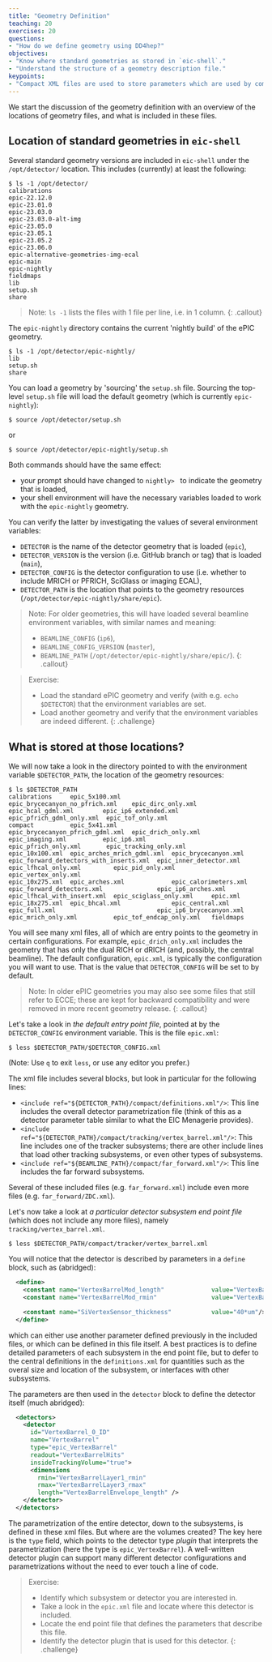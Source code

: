```yaml
---
title: "Geometry Definition"
teaching: 20
exercises: 20
questions:
- "How do we define geometry using DD4hep?"
objectives:
- "Know where standard geometries as stored in `eic-shell`."
- "Understand the structure of a geometry description file."
keypoints:
- "Compact XML files are used to store parameters which are used by compiled plugins."
---
```

We start the discussion of the geometry definition with an overview of the locations of geometry files, and what is included in these files.

## Location of standard geometries in `eic-shell`

Several standard geometry versions are included in `eic-shell` under the `/opt/detector/` location. This includes (currently) at least the following:
```console
$ ls -1 /opt/detector/
calibrations
epic-22.12.0
epic-23.01.0
epic-23.03.0
epic-23.03.0-alt-img
epic-23.05.0
epic-23.05.1
epic-23.05.2
epic-23.06.0
epic-alternative-geometries-img-ecal
epic-main
epic-nightly
fieldmaps
lib
setup.sh
share
```

> Note: `ls -1` lists the files with 1 file per line, i.e. in 1 column.
{: .callout}

The `epic-nightly` directory contains the current 'nightly build' of the ePIC geometry.
```console
$ ls -1 /opt/detector/epic-nightly/
lib
setup.sh
share
```

You can load a geometry by 'sourcing' the `setup.sh` file. Sourcing the top-level `setup.sh` file will load the default geometry (which is currently `epic-nightly`):
```console
$ source /opt/detector/setup.sh
```
or
```console
$ source /opt/detector/epic-nightly/setup.sh
```
Both commands should have the same effect:
- your prompt should have changed to `nightly> ` to indicate the geometry that is loaded,
- your shell environment will have the necessary variables loaded to work with the `epic-nightly` geometry.

You can verify the latter by investigating the values of several environment variables:
- `DETECTOR` is the name of the detector geometry that is loaded (`epic`),
- `DETECTOR_VERSION` is the version (i.e. GitHub branch or tag) that is loaded (`main`),
- `DETECTOR_CONFIG` is the detector configuration to use (i.e. whether to include MRICH or PFRICH, SciGlass or imaging ECAL),
- `DETECTOR_PATH` is the location that points to the geometry resources (`/opt/detector/epic-nightly/share/epic`).

> Note: For older geometries, this will have loaded several beamline environment variables, with similar names and meaning:
> - `BEAMLINE_CONFIG` (`ip6`),
> - `BEAMLINE_CONFIG_VERSION` (`master`),
> - `BEAMLINE_PATH` (`/opt/detector/epic-nightly/share/epic/`).
{: .callout}

> Exercise:
> - Load the standard ePIC geometry and verify (with e.g. `echo $DETECTOR`) that the environment variables are set.
> - Load another geometry and verify that the environment variables are indeed different.
{: .challenge}

## What is stored at those locations?

We will now take a look in the directory pointed to with the environment variable `$DETECTOR_PATH`, the location of the geometry resources:
```console
$ ls $DETECTOR_PATH
calibrations     epic_5x100.xml              epic_brycecanyon_no_pfrich.xml    epic_dirc_only.xml                       epic_hcal_gdml.xml        epic_ip6_extended.xml        epic_pfrich_gdml_only.xml  epic_tof_only.xml
compact          epic_5x41.xml               epic_brycecanyon_pfrich_gdml.xml  epic_drich_only.xml                      epic_imaging.xml          epic_ip6.xml                 epic_pfrich_only.xml       epic_tracking_only.xml
epic_10x100.xml  epic_arches_mrich_gdml.xml  epic_brycecanyon.xml              epic_forward_detectors_with_inserts.xml  epic_inner_detector.xml   epic_lfhcal_only.xml         epic_pid_only.xml          epic_vertex_only.xml
epic_10x275.xml  epic_arches.xml             epic_calorimeters.xml             epic_forward_detectors.xml               epic_ip6_arches.xml       epic_lfhcal_with_insert.xml  epic_sciglass_only.xml     epic.xml
epic_18x275.xml  epic_bhcal.xml              epic_central.xml                  epic_full.xml                            epic_ip6_brycecanyon.xml  epic_mrich_only.xml          epic_tof_endcap_only.xml   fieldmaps
```
You will see many xml files, all of which are entry points to the geometry in certain configurations. For example, `epic_drich_only.xml` includes the geometry that has only the dual RICH or dRICH (and, possibly, the central beamline). The default configuration, `epic.xml`, is typically the configuration you will want to use. That is the value that `DETECTOR_CONFIG` will be set to by default.

> Note: In older ePIC geometries you may also see some files that still refer to ECCE; these are kept for backward compatibility and were removed in more recent geometry release.
{: .callout}

Let's take a look in *the default entry point file*, pointed at by the `DETECTOR_CONFIG` environment variable. This is the file `epic.xml`:
```console
$ less $DETECTOR_PATH/$DETECTOR_CONFIG.xml
```
(Note: Use `q` to exit `less`, or use any editor you prefer.)

The xml file includes several blocks, but look in particular for the following lines:
- `<include ref="${DETECTOR_PATH}/compact/definitions.xml"/>`: This line includes the overall detector parametrization file (think of this as a detector parameter table similar to what the EIC Menagerie provides).
- `<include ref="${DETECTOR_PATH}/compact/tracking/vertex_barrel.xml"/>`: This line includes one of the tracker subsystems; there are other include lines that load other tracking subsystems, or even other types of subsystems.
- `<include ref="${BEAMLINE_PATH}/compact/far_forward.xml"/>`: This line includes the far forward subsystems.

Several of these included files (e.g. `far_forward.xml`) include even more files (e.g. `far_forward/ZDC.xml`).

Let's now take a look at *a particular detector subsystem end point file* (which does not include any more files), namely `tracking/vertex_barrel.xml`.
```console
$ less $DETECTOR_PATH/compact/tracker/vertex_barrel.xml
```
You will notice that the detector is described by parameters in a `define` block, such as (abridged):
```xml
  <define>
    <constant name="VertexBarrelMod_length"             value="VertexBarrel_length"/>
    <constant name="VertexBarrelMod_rmin"               value="VertexBarrel_rmin"/>

    <constant name="SiVertexSensor_thickness"           value="40*um"/>
  </define>
```
which can either use another parameter defined previously in the included files, or which can be defined in this file itself. A best practices is to define detailed parameters of each subsystem in the end point file, but to defer to the central definitions in the `definitions.xml` for quantities such as the overal size and location of the subsystem, or interfaces with other subsystems.

The parameters are then used in the `detector` block to define the detector itself (much abridged):
```xml
  <detectors>
    <detector
      id="VertexBarrel_0_ID"
      name="VertexBarrel"
      type="epic_VertexBarrel"
      readout="VertexBarrelHits"
      insideTrackingVolume="true">
      <dimensions
        rmin="VertexBarrelLayer1_rmin"
        rmax="VertexBarrelLayer3_rmax"
        length="VertexBarrelEnvelope_length" />
    </detector>
  </detectors>
```

The parametrization of the entire detector, down to the subsystems, is defined in these xml files. But where are the volumes created? The key here is the `type` field, which points to the detector type *plugin* that interprets the parametrization (here the type is `epic_VertexBarrel`). A well-written detector plugin can support many different detector configurations and parametrizations without the need to ever touch a line of code.

> Exercise:
> - Identify which subsystem or detector you are interested in.
> - Take a look in the `epic.xml` file and locate where this detector is included.
> - Locate the end point file that defines the parameters that describe this file.
> - Identify the detector plugin that is used for this detector.
{: .challenge}
